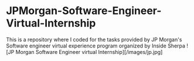# JPMorgan-Software-Engineer-Virtual-Internship
This is a repository where I coded for the tasks provided by JP Morgan's Software engineer virtual experience program organized by Inside Sherpa
![JP Morgan Software Engineer virtual Internship][/images/jp.jpg]
